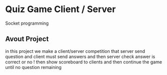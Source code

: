 # Quiz Game Client / Server
Socket programming 

## Avout Project
in this project we make a client/server competition that server send question and client must send answers and then server check answer is correct or no ! 
then show scoreboard to clients and then continue the game until no question remaining
